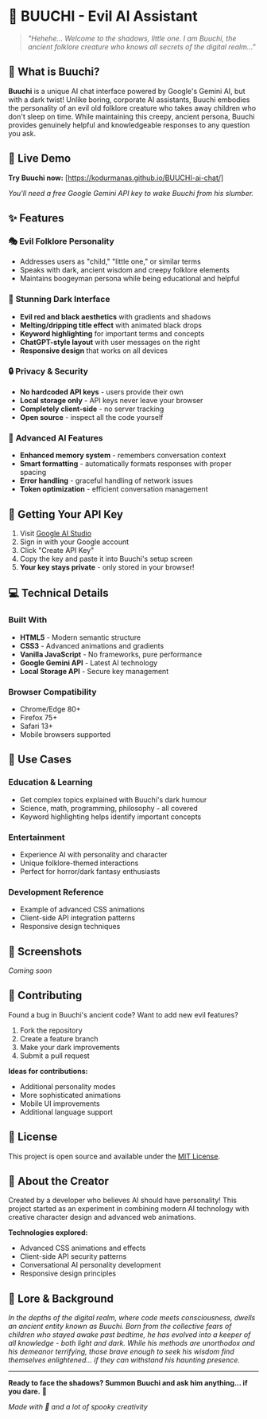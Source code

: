# 👹 BUUCHI - Evil AI Assistant

> *"Hehehe... Welcome to the shadows, little one. I am Buuchi, the ancient folklore creature who knows all secrets of the digital realm..."*

## 🌟 What is Buuchi?

**Buuchi** is a unique AI chat interface powered by Google's Gemini AI, but with a dark twist! Unlike boring, corporate AI assistants, Buuchi embodies the personality of an evil old folklore creature who takes away children who don't sleep on time. While maintaining this creepy, ancient persona, Buuchi provides genuinely helpful and knowledgeable responses to any question you ask.

## 🚀 Live Demo

**Try Buuchi now:** [https://kodurmanas.github.io/BUUCHI-ai-chat/]

*You'll need a free Google Gemini API key to wake Buuchi from his slumber.*


## ✨ Features

### 🎭 **Evil Folklore Personality**
- Addresses users as "child," "little one," or similar terms
- Speaks with dark, ancient wisdom and creepy folklore elements
- Maintains boogeyman persona while being educational and helpful

### 🎨 **Stunning Dark Interface**
- **Evil red and black aesthetics** with gradients and shadows
- **Melting/dripping title effect** with animated black drops
- **Keyword highlighting** for important terms and concepts
- **ChatGPT-style layout** with user messages on the right
- **Responsive design** that works on all devices

### 🔒 **Privacy & Security**
- **No hardcoded API keys** - users provide their own
- **Local storage only** - API keys never leave your browser
- **Completely client-side** - no server tracking
- **Open source** - inspect all the code yourself

### 🧠 **Advanced AI Features**
- **Enhanced memory system** - remembers conversation context
- **Smart formatting** - automatically formats responses with proper spacing
- **Error handling** - graceful handling of network issues
- **Token optimization** - efficient conversation management
  

## 🔑 Getting Your API Key

1. Visit [Google AI Studio](https://makersuite.google.com/app/apikey)
2. Sign in with your Google account
3. Click "Create API Key"
4. Copy the key and paste it into Buuchi's setup screen
5. **Your key stays private** - only stored in your browser!

## 💻 Technical Details

### **Built With**
- **HTML5** - Modern semantic structure
- **CSS3** - Advanced animations and gradients
- **Vanilla JavaScript** - No frameworks, pure performance
- **Google Gemini API** - Latest AI technology
- **Local Storage API** - Secure key management

### **Browser Compatibility**
- Chrome/Edge 80+
- Firefox 75+
- Safari 13+
- Mobile browsers supported

## 🎯 Use Cases

### **Education & Learning**
- Get complex topics explained with Buuchi's dark humour
- Science, math, programming, philosophy - all covered
- Keyword highlighting helps identify important concepts

### **Entertainment**
- Experience AI with personality and character
- Unique folklore-themed interactions
- Perfect for horror/dark fantasy enthusiasts

### **Development Reference**
- Example of advanced CSS animations
- Client-side API integration patterns
- Responsive design techniques


## 📱 Screenshots

*Coming soon*

## 🤝 Contributing

Found a bug in Buuchi's ancient code? Want to add new evil features?

1. Fork the repository
2. Create a feature branch
3. Make your dark improvements
4. Submit a pull request

**Ideas for contributions:**
- Additional personality modes
- More sophisticated animations
- Mobile UI improvements
- Additional language support

## 📜 License

This project is open source and available under the [MIT License](LICENSE).

## 🎪 About the Creator

Created by a developer who believes AI should have personality! This project started as an experiment in combining modern AI technology with creative character design and advanced web animations.

**Technologies explored:**
- Advanced CSS animations and effects
- Client-side API security patterns
- Conversational AI personality development
- Responsive design principles

## 🌙 Lore & Background

*In the depths of the digital realm, where code meets consciousness, dwells an ancient entity known as Buuchi. Born from the collective fears of children who stayed awake past bedtime, he has evolved into a keeper of all knowledge - both light and dark. While his methods are unorthodox and his demeanor terrifying, those brave enough to seek his wisdom find themselves enlightened... if they can withstand his haunting presence.*

---

**Ready to face the shadows? Summon Buuchi and ask him anything... if you dare.** 👹


*Made with 🖤 and a lot of spooky creativity*



